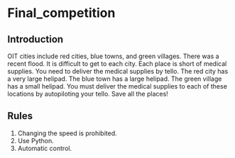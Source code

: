 # Final_competition

## Introduction
OIT cities include red cities, blue towns, and green villages. There was a recent flood. It is difficult to get to each city. Each place is short of medical supplies. You need to deliver the medical supplies by tello.
The red city has a very large helipad. The blue town has a large helipad. The green village has a small helipad.
You must deliver the medical supplies to each of these locations by autopiloting your tello. Save all the places!


## Rules
1. Changing the speed is prohibited.
2. Use Python.
3. Automatic control.
